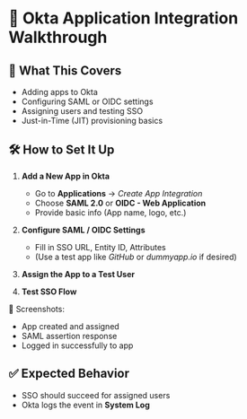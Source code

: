 # 🔗 Okta Application Integration Walkthrough

## 📝 What This Covers
- Adding apps to Okta
- Configuring SAML or OIDC settings
- Assigning users and testing SSO
- Just-in-Time (JIT) provisioning basics

## 🛠️ How to Set It Up

1. **Add a New App in Okta**  
   - Go to **Applications** → *Create App Integration*
   - Choose **SAML 2.0** or **OIDC - Web Application**
   - Provide basic info (App name, logo, etc.)

2. **Configure SAML / OIDC Settings**
   - Fill in SSO URL, Entity ID, Attributes
   - (Use a test app like *GitHub* or *dummyapp.io* if desired)

3. **Assign the App to a Test User**

4. **Test SSO Flow**

📸 Screenshots:
- App created and assigned  
- SAML assertion response  
- Logged in successfully to app

## ✅ Expected Behavior
- SSO should succeed for assigned users  
- Okta logs the event in **System Log**
